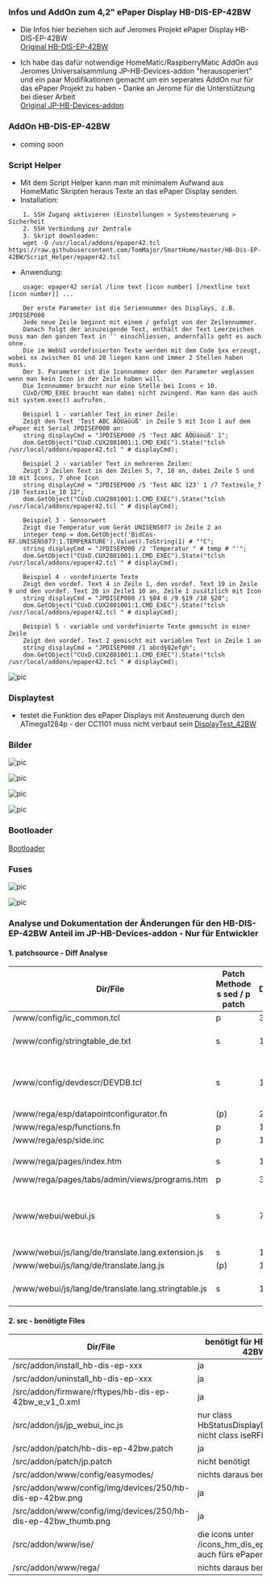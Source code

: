 
### Infos und AddOn zum 4,2" ePaper Display HB-DIS-EP-42BW

- Die Infos hier beziehen sich auf Jeromes Projekt ePaper Display HB-DIS-EP-42BW<br>
[Original HB-DIS-EP-42BW](https://github.com/jp112sdl/HB-Dis-EP-42BW)

- Ich habe das dafür notwendige HomeMatic/RaspberryMatic AddOn aus Jeromes Universalsammlung JP-HB-Devices-addon "herausoperiert" und ein paar Modifikationen gemacht um ein seperates AddOn nur für das ePaper Projekt zu haben - Danke an Jerome für die Unterstützung bei dieser Arbeit<br>
[Original JP-HB-Devices-addon](https://github.com/jp112sdl/JP-HB-Devices-addon)

### AddOn HB-DIS-EP-42BW

- coming soon

### Script Helper

- Mit dem Script Helper kann man mit minimalem Aufwand aus HomeMatic Skripten heraus Texte an das ePaper Display senden.
- Installation:
```
    1. SSH Zugang aktivieren (Einstellungen > Systemsteuerung > Sicherheit
    2. SSH Verbindung zur Zentrale
    3. Skript downloaden:
    wget -O /usr/local/addons/epaper42.tcl https://raw.githubusercontent.com/TomMajor/SmartHome/master/HB-Dis-EP-42BW/Script_Helper/epaper42.tcl
```
- Anwendung:
```
    usage: epaper42 serial /line text [icon number] [/nextline text [icon number]] ...
    
    Der erste Parameter ist die Seriennummer des Displays, z.B. JPDISEP000
    Jede neue Zeile beginnt mit einem / gefolgt von der Zeilennummer.
    Danach folgt der anzuzeigende Text, enthält der Text Leerzeichen muss man den ganzen Text in '' einschliessen, andernfalls geht es auch ohne.
    Die im WebUI vordefinierten Texte werden mit dem Code §xx erzeugt, wobei xx zwischen 01 und 20 liegen kann und immer 2 Stellen haben muss.
    Der 3. Parameter ist die Iconnummer oder den Parameter weglassen wenn man kein Icon in der Zeile haben will.
    Die Iconnummer braucht nur eine Stelle bei Icons < 10.
    CUxD/CMD_EXEC braucht man dabei nicht zwingend. Man kann das auch mit system.exec() aufrufen.
    
    Beispiel 1 - variabler Text in einer Zeile:
    Zeigt den Text 'Test ABC ÄÖÜäöüß' in Zeile 5 mit Icon 1 auf dem ePaper mit Serial JPDISEP000 an:
    string displayCmd = "JPDISEP000 /5 'Test ABC ÄÖÜäöüß' 1";
    dom.GetObject("CUxD.CUX2801001:1.CMD_EXEC").State("tclsh /usr/local/addons/epaper42.tcl " # displayCmd);
    
    Beispiel 2 - variabler Text in mehreren Zeilen:
    Zeigt 3 Zeilen Text in den Zeilen 5, 7, 10 an, dabei Zeile 5 und 10 mit Icons, 7 ohne Icon
    string displayCmd = "JPDISEP000 /5 'Test ABC 123' 1 /7 Textzeile_7 /10 Textzeile_10 12";
    dom.GetObject("CUxD.CUX2801001:1.CMD_EXEC").State("tclsh /usr/local/addons/epaper42.tcl " # displayCmd);
    
    Beispiel 3 - Sensorwert
    Zeigt die Temperatur vom Gerät UNISENS077 in Zeile 2 an
    integer temp = dom.GetObject('BidCos-RF.UNISENS077:1.TEMPERATURE').Value().ToString(1) # "°C";
    string displayCmd = "JPDISEP000 /2 'Temperatur " # temp # "'";
    dom.GetObject("CUxD.CUX2801001:1.CMD_EXEC").State("tclsh /usr/local/addons/epaper42.tcl " # displayCmd);
    
    Beispiel 4 - vordefinierte Texte
    Zeigt den vordef. Text 4 in Zeile 1, den vordef. Text 19 in Zeile 9 und den vordef. Text 20 in Zeile1 10 an, Zeile 1 zusätzlich mit Icon
    string displayCmd = "JPDISEP000 /1 §04 6 /9 §19 /10 §20";
    dom.GetObject("CUxD.CUX2801001:1.CMD_EXEC").State("tclsh /usr/local/addons/epaper42.tcl " # displayCmd);
    
    Beispiel 5 - variable und vordefinierte Texte gemischt in einer Zeile
    Zeigt den vordef. Text 2 gemischt mit variablen Text in Zeile 1 an
    string displayCmd = "JPDISEP000 /1 abcd§02efgh";
    dom.GetObject("CUxD.CUX2801001:1.CMD_EXEC").State("tclsh /usr/local/addons/epaper42.tcl " # displayCmd);
```

![pic](Images/ScriptExamples.jpg)

### Displaytest

- testet die Funktion des ePaper Displays mit Ansteuerung durch den ATmega1284p - der CC1101 muss nicht verbaut sein
[DisplayTest_42BW](https://github.com/TomMajor/SmartHome/tree/master/HB-Dis-EP-42BW/DisplayTest_42BW)

### Bilder

![pic](Images/IMG4.jpg)

![pic](Images/IMG1.jpg)

![pic](Images/IMG2.jpg)

![pic](Images/IMG3.jpg)

### Bootloader

[Bootloader](https://github.com/TomMajor/SmartHome/tree/master/Info/Bootloader/mega1284)

### Fuses

![pic](Images/Fuses_1284p_1.png)

![pic](Images/Fuses_1284p_2.png)

### Analyse und Dokumentation der Änderungen für den HB-DIS-EP-42BW Anteil im JP-HB-Devices-addon - Nur für Entwickler

#### 1. patchsource - Diff Analyse

|Dir/File|Patch Methode<br>s sed / p patch|Diffs|Diffs benötigt für HB-DIS-EP-42BW|
|---|---|---|---|
|/www/config/ic_common.tcl|                         p|      3|      3|
|/www/config/stringtable_de.txt|                    s|      1|      1 (aber nur die 5x HB_EP_xx Einträge)|
|||||
|/www/config/devdescr/DEVDB.tcl|                    s|      1|      1 (aber nur die Referenzen auf 2x HB-DIS-EP-42BW png)|
|||||
|/www/rega/esp/datapointconfigurator.fn|            (p)|    2|      0|
|/www/rega/esp/functions.fn|                        p|      1|      1|
|/www/rega/esp/side.inc|                            p|      10|     6 (2,4,5,6,8,10)|
|||||
|/www/rega/pages/index.htm|                         s|      1|      1 (Verweis auf jp_webui_inc.js)|
|/www/rega/pages/tabs/admin/views/programs.htm|     p|      3|      2 (2,3)|
|||||
|/www/webui/webui.js|                               s|      7|      5 (1..5) (bei jp ist das eine s/p Kombi, hier nur noch s, kein p mehr)|
|||||
|/www/webui/js/lang/de/translate.lang.extension.js| s|      1|      1|
|/www/webui/js/lang/de/translate.lang.js|           (p)|    1|      0|
|/www/webui/js/lang/de/translate.lang.stringtable.js| s|    1|      1 (aber nur die 5x stringTableHbEpxx Einträge)|


#### 2. src - benötigte Files

|Dir/File|benötigt für HB-DIS-EP-42BW|
|---|---|
|/src/addon/install_hb-dis-ep-xxx|                                ja|
|/src/addon/uninstall_hb-dis-ep-xxx|                              ja|
|/src/addon/firmware/rftypes/hb-dis-ep-42bw_e_v1_0.xml|           ja|
|/src/addon/js/jp_webui_inc.js|                                   nur class HbStatusDisplayDialogEPaper<br>nicht class iseRFIDKey|
|/src/addon/patch/hb-dis-ep-42bw.patch|                           ja|
|/src/addon/patch/jp.patch|                                       nicht benötigt|
|/src/addon/www/config/easymodes/|                                nichts daraus benötigt|
|/src/addon/www/config/img/devices/250/hb-dis-ep-42bw.png|        ja|
|/src/addon/www/config/img/devices/250/hb-dis-ep-42bw_thumb.png|  ja|
|/src/addon/www/ise/|                                             die icons unter /icons_hm_dis_ep_wm55/24/ auch fürs ePaper|
|/src/addon/www/rega/|                                            nichts daraus benötigt|

